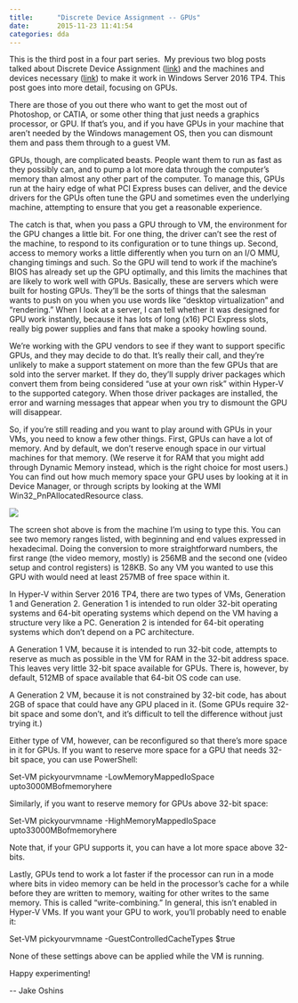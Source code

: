 ```yaml
---
title:      "Discrete Device Assignment -- GPUs"
date:       2015-11-23 11:41:54
categories: dda
---
```

This is the third post in a four part series.  My previous two blog posts talked about Discrete Device Assignment ([link](/b/virtualization/archive/2015/11/19/discrete-device-assignment.aspx "Discrete Device Assignment -- Description and background")) and the machines and devices necessary ([link](/b/virtualization/archive/2015/11/20/discrete-device-assignment-machines-and-devices.aspx "Discrete Device Assignment -- Machines and devices")) to make it work in Windows Server 2016 TP4. This post goes into more detail, focusing on GPUs.

There are those of you out there who want to get the most out of Photoshop, or CATIA, or some other thing that just needs a graphics processor, or GPU. If that’s you, and if you have GPUs in your machine that aren’t needed by the Windows management OS, then you can dismount them and pass them through to a guest VM.

GPUs, though, are complicated beasts. People want them to run as fast as they possibly can, and to pump a lot more data through the computer’s memory than almost any other part of the computer. To manage this, GPUs run at the hairy edge of what PCI Express buses can deliver, and the device drivers for the GPUs often tune the GPU and sometimes even the underlying machine, attempting to ensure that you get a reasonable experience.

The catch is that, when you pass a GPU through to VM, the environment for the GPU changes a little bit. For one thing, the driver can’t see the rest of the machine, to respond to its configuration or to tune things up. Second, access to memory works a little differently when you turn on an I/O MMU, changing timings and such. So the GPU will tend to work if the machine’s BIOS has already set up the GPU optimally, and this limits the machines that are likely to work well with GPUs. Basically, these are servers which were built for hosting GPUs. They’ll be the sorts of things that the salesman wants to push on you when you use words like “desktop virtualization” and “rendering.” When I look at a server, I can tell whether it was designed for GPU work instantly, because it has lots of long (x16) PCI Express slots, really big power supplies and fans that make a spooky howling sound.

We’re working with the GPU vendors to see if they want to support specific GPUs, and they may decide to do that. It’s really their call, and they’re unlikely to make a support statement on more than the few GPUs that are sold into the server market. If they do, they’ll supply driver packages which convert them from being considered “use at your own risk” within Hyper-V to the supported category. When those driver packages are installed, the error and warning messages that appear when you try to dismount the GPU will disappear.

So, if you’re still reading and you want to play around with GPUs in your VMs, you need to know a few other things. First, GPUs can have a lot of memory. And by default, we don’t reserve enough space in our virtual machines for that memory. (We reserve it for RAM that you might add through Dynamic Memory instead, which is the right choice for most users.) You can find out how much memory space your GPU uses by looking at it in Device Manager, or through scripts by looking at the WMI Win32_PnPAllocatedResource class.

[![ ](https://msdnshared.blob.core.windows.net/media/TNBlogsFS/prod.evol.blogs.technet.com/CommunityServer.Blogs.Components.WeblogFiles/00/00/00/50/45/5873.ATIFireProV.png)](https://msdnshared.blob.core.windows.net/media/TNBlogsFS/prod.evol.blogs.technet.com/CommunityServer.Blogs.Components.WeblogFiles/00/00/00/50/45/5873.ATIFireProV.png)

The screen shot above is from the machine I’m using to type this. You can see two memory ranges listed, with beginning and end values expressed in hexadecimal. Doing the conversion to more straightforward numbers, the first range (the video memory, mostly) is 256MB and the second one (video setup and control registers) is 128KB. So any VM you wanted to use this GPU with would need at least 257MB of free space within it.

In Hyper-V within Server 2016 TP4, there are two types of VMs, Generation 1 and Generation 2. Generation 1 is intended to run older 32-bit operating systems and 64-bit operating systems which depend on the VM having a structure very like a PC. Generation 2 is intended for 64-bit operating systems which don’t depend on a PC architecture.

A Generation 1 VM, because it is intended to run 32-bit code, attempts to reserve as much as possible in the VM for RAM in the 32-bit address space. This leaves very little 32-bit space available for GPUs. There is, however, by default, 512MB of space available that 64-bit OS code can use.

A Generation 2 VM, because it is not constrained by 32-bit code, has about 2GB of space that could have any GPU placed in it. (Some GPUs require 32-bit space and some don’t, and it’s difficult to tell the difference without just trying it.)

Either type of VM, however, can be reconfigured so that there’s more space in it for GPUs. If you want to reserve more space for a GPU that needs 32-bit space, you can use PowerShell:

Set-VM pickyourvmname -LowMemoryMappedIoSpace upto3000MBofmemoryhere

Similarly, if you want to reserve memory for GPUs above 32-bit space:

Set-VM pickyourvmname -HighMemoryMappedIoSpace upto33000MBofmemoryhere

Note that, if your GPU supports it, you can have a lot more space above 32-bits.

Lastly, GPUs tend to work a lot faster if the processor can run in a mode where bits in video memory can be held in the processor’s cache for a while before they are written to memory, waiting for other writes to the same memory. This is called “write-combining.” In general, this isn’t enabled in Hyper-V VMs. If you want your GPU to work, you’ll probably need to enable it:

Set-VM pickyourvmname -GuestControlledCacheTypes $true

None of these settings above can be applied while the VM is running.

Happy experimenting!

\-- Jake Oshins

